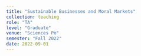 ```yaml
---
title: "Sustainable Businesses and Moral Markets"
collection: teaching
role: "TA"
level: "Graduate"
venue: "Sciences Po"
semester: "Fall 2022"
date: 2022-09-01
---
```

